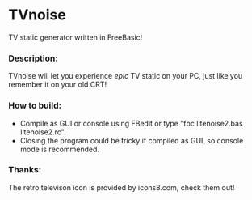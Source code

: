 # TVnoise
TV static generator written in FreeBasic!

### Description:
TVnoise will let you experience *epic* TV static on your PC, just like you remember it on your old CRT!

### How to build:
* Compile as GUI or console using FBedit or type "fbc litenoise2.bas litenoise2.rc".
* Closing the program could be tricky if compiled as GUI, so console mode is recommended.

### Thanks:
The retro televison icon is provided by icons8.com, check them out!

